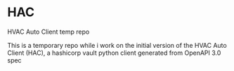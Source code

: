 # HAC
HVAC Auto Client temp repo

This is a temporary repo while i work on the initial version of the HVAC Auto Client (HAC), a hashicorp vault python client generated from OpenAPI 3.0 spec
